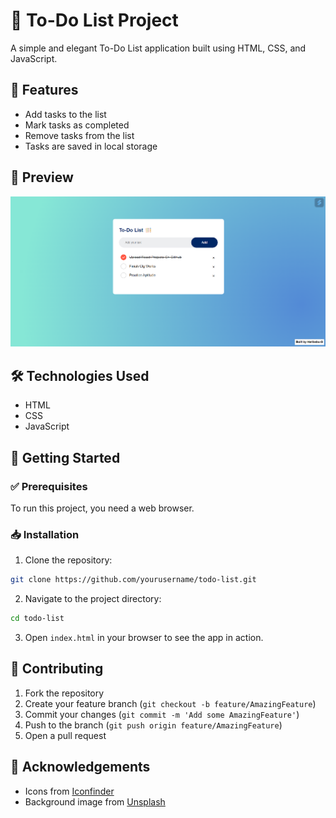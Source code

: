 # 📝 To-Do List Project

A simple and elegant To-Do List application built using HTML, CSS, and JavaScript.

## 🌟 Features

- Add tasks to the list
- Mark tasks as completed
- Remove tasks from the list
- Tasks are saved in local storage

## 👀 Preview

![To-Do List Preview](Images/Preview.png)

## 🛠 Technologies Used

- HTML
- CSS
- JavaScript

## 🚀 Getting Started

### ✅ Prerequisites

To run this project, you need a web browser.

### 📥 Installation

1. Clone the repository:

```sh
git clone https://github.com/yourusername/todo-list.git
```

2. Navigate to the project directory:

```sh
cd todo-list
```

3. Open `index.html` in your browser to see the app in action.

## 🤝 Contributing

1. Fork the repository
2. Create your feature branch (`git checkout -b feature/AmazingFeature`)
3. Commit your changes (`git commit -m 'Add some AmazingFeature'`)
4. Push to the branch (`git push origin feature/AmazingFeature`)
5. Open a pull request

## 🙏 Acknowledgements

- Icons from [Iconfinder](https://www.iconfinder.com)
- Background image from [Unsplash](https://unsplash.com)
